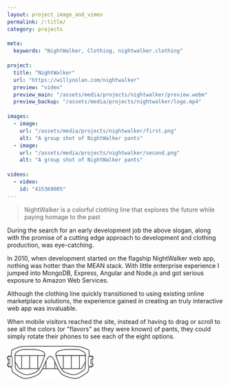 ```yaml
---
layout: project_image_and_vimeo
permalink: /:title/
category: projects

meta:
  keywords: "NightWalker, Clothing, nightwalker.clothing"

project:
  title: "NightWalker"
  url: "https://willynolan.com/nightwalker"
  preview: "video"
  preview_main: "/assets/media/projects/nightwalker/preview.webm"
  preview_backup: "/assets/media/projects/nightwalker/logo.mp4"

images:
  - image:
    url: "/assets/media/projects/nightwalker/first.png"
    alt: "A group shot of NightWalker pants"
  - image:
    url: "/assets/media/projects/nightwalker/second.png"
    alt: "A group shot of NightWalker pants"

videos:
  - video:
    id: "415369005"
---
```


<blockquote class="start-post">
NightWalker is a colorful clothing line that explores the future while paying homage to the past
</blockquote>

<p>
During the search for an early development job the above slogan, along with the promise of a cutting edge approach to development 
and clothing production, was eye-catching. 
</p>

<p>
In 2010, when development started on the flagship NightWalker web app, nothing was hotter than the MEAN stack.
With little enterprise experience I jumped into MongoDB, Express, Angular and Node.js and got serious exposure to 
Amazon Web Services.
</p>

<p>
Although the clothing line quickly transitioned to using existing online marketplace solutions, the experience gained 
in creating an truly interactive web app was invaluable.
</p>

<p>
When mobile visitors reached the site, instead of having to drag or scroll to see all the colors (or "flavors" as they 
were known) of pants, they could simply rotate their phones to see each of the eight options.
</p>

<img class="end-post" src="/assets/media/projects/nightwalker/symbol_logo.png" alt="NightWalker logo" height="76" width="200">
